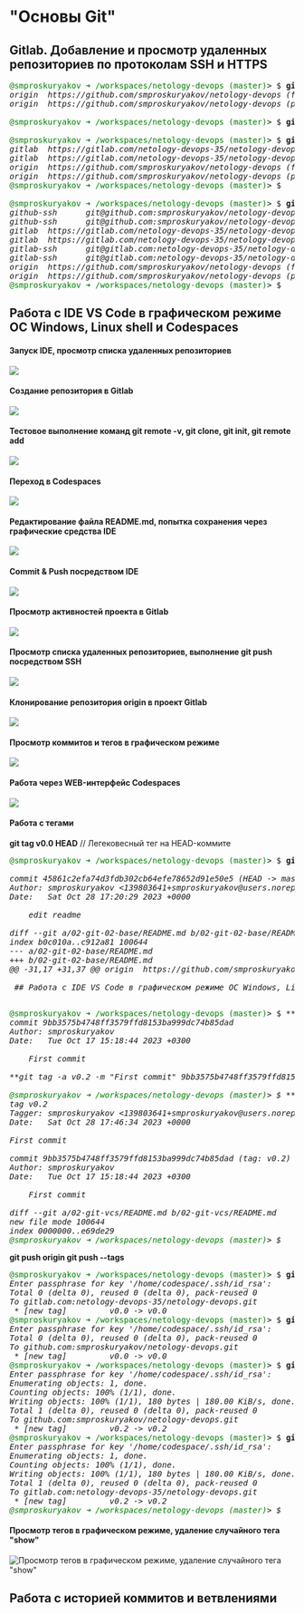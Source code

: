 # "Основы Git"

## Gitlab. Добавление и просмотр удаленных репозиториев по протоколам SSH и HTTPS

<pre>
<span style="color:green;">@smproskuryakov ➜ /workspaces/netology-devops (master)</span>> $ <b>git remote -v</b>
<i>origin  https://github.com/smproskuryakov/netology-devops (fetch)
origin  https://github.com/smproskuryakov/netology-devops (push)</i>

<span style="color:green;">@smproskuryakov ➜ /workspaces/netology-devops (master)</span>> $ <b>git remote add gitlab https://gitlab.com/netology-devops-35/netology-devops.git</b>

<span style="color:green;">@smproskuryakov ➜ /workspaces/netology-devops (master)</span>> $ <b>git remote -v</b>
<i>gitlab  https://gitlab.com/netology-devops-35/netology-devops.git (fetch)
gitlab  https://gitlab.com/netology-devops-35/netology-devops.git (push)
origin  https://github.com/smproskuryakov/netology-devops (fetch)
origin  https://github.com/smproskuryakov/netology-devops (push)</i>
<span style="color:green;">@smproskuryakov ➜ /workspaces/netology-devops (master)</span>> $

<span style="color:green;">@smproskuryakov ➜ /workspaces/netology-devops (master)</span>> $ <b>git remote -v</b>
<i>github-ssh      git@github.com:smproskuryakov/netology-devops.git (fetch)
github-ssh      git@github.com:smproskuryakov/netology-devops.git (push)
gitlab  https://gitlab.com/netology-devops-35/netology-devops.git (fetch)
gitlab  https://gitlab.com/netology-devops-35/netology-devops.git (push)
gitlab-ssh      git@gitlab.com:netology-devops-35/netology-devops.git (fetch)
gitlab-ssh      git@gitlab.com:netology-devops-35/netology-devops.git (push)
origin  https://github.com/smproskuryakov/netology-devops (fetch)
origin  https://github.com/smproskuryakov/netology-devops (push)</i>
<span style="color:green;">@smproskuryakov ➜ /workspaces/netology-devops (master)</span>> $
</pre>


## Работа с IDE VS Code в графическом режиме ОС Windows, Linux shell и Codespaces

#### Запуск IDE, просмотр списка удаленных репозиториев

![](img/vscode-start.png)

#### Создание репозитория в Gitlab

![](img/gitlab-new-repo.png)

#### Тестовое выполнение команд git remote -v, git clone, git init, git remote add

![](img/git-remote-add-gitlab.png)

#### Переход в Codespaces

![](img/open-netologydevops-graphis.png)

#### Редактирование файла README.md, попытка сохранения через графические средства IDE

![](img/index-changes.png)

#### Commit & Push посредством IDE

![](img/commit-push.png)

#### Просмотр активностей проекта в Gitlab

![](img/git-lab-project-overview.png)

#### Просмотр списка удаленных репозиториев, выполнение git push посредством SSH

![](img/git-push-ssh.png)

#### Клонирование репозитория origin в проект Gitlab

![](img/git-remote-add-github-ssh.png)

#### Просмотр коммитов и тегов в графическом режиме

![](img/vs-code-gitlens-commitgraph-tags.png)

#### Работа через WEB-интерфейс Codespaces

![](img/codespaces-web-ide.png)



#### Работа с тегами


<b>git tag v0.0 HEAD</b> // Легековесный тег на HEAD-коммите

<pre>
<span style="color:green;">@smproskuryakov ➜ /workspaces/netology-devops (master)</span>> $ <b>git show v0.0</b>

<i>commit 45861c2efa74d3fdb302cb64efe78652d91e50e5 (HEAD -> master, tag: v0.0, gitlab-ssh/master, github-ssh/master)
Author: smproskuryakov <139803641+smproskuryakov@users.noreply.github.com>
Date:   Sat Oct 28 17:20:29 2023 +0000

    edit readme

diff --git a/02-git-02-base/README.md b/02-git-02-base/README.md
index b0c010a..c912a81 100644
--- a/02-git-02-base/README.md
+++ b/02-git-02-base/README.md
@@ -31,17 +31,37 @@ origin  https://github.com/smproskuryakov/netology-devops (push)

 ## Работа с IDE VS Code в графическом режиме ОС Windows, Linux shell и Codespaces</i>

</pre>

<pre>
<span style="color:green;">@smproskuryakov ➜ /workspaces/netology-devops (master)</span>> $ **git log --grep "First commit"**
<i>commit 9bb3575b4748ff3579ffd8153ba999dc74b85dad
Author: smproskuryakov <smproskuryakov@yandex.ru>
Date:   Tue Oct 17 15:18:44 2023 +0300

    First commit

**git tag -a v0.2 -m "First commit" 9bb3575b4748ff3579ffd8153ba999dc74b85dad**

<span style="color:green;">@smproskuryakov ➜ /workspaces/netology-devops (master)</span>> $ **git show v0.2**
tag v0.2
Tagger: smproskuryakov <139803641+smproskuryakov@users.noreply.github.com>
Date:   Sat Oct 28 17:46:34 2023 +0000

First commit

commit 9bb3575b4748ff3579ffd8153ba999dc74b85dad (tag: v0.2)
Author: smproskuryakov <smproskuryakov@yandex.ru>
Date:   Tue Oct 17 15:18:44 2023 +0300

    First commit

diff --git a/02-git-vcs/README.md b/02-git-vcs/README.md
new file mode 100644
index 0000000..e69de29
<span style="color:green;">@smproskuryakov ➜ /workspaces/netology-devops (master)</span>> $</i>
</pre>


<b>git push origin <tag></b>
<b>git push <remote> --tags</b>

<pre>
<span style="color:green;">@smproskuryakov ➜ /workspaces/netology-devops (master)</span>> $ <b>git push gitlab-ssh v0.0</b>
<i>Enter passphrase for key '/home/codespace/.ssh/id_rsa':
Total 0 (delta 0), reused 0 (delta 0), pack-reused 0
To gitlab.com:netology-devops-35/netology-devops.git
 * [new tag]         v0.0 -> v0.0</i>
<span style="color:green;">@smproskuryakov ➜ /workspaces/netology-devops (master)</span>> $ <b>git push github-ssh v0.0</b>
<i>Enter passphrase for key '/home/codespace/.ssh/id_rsa':
Total 0 (delta 0), reused 0 (delta 0), pack-reused 0
To github.com:smproskuryakov/netology-devops.git
 * [new tag]         v0.0 -> v0.0</i>
<span style="color:green;">@smproskuryakov ➜ /workspaces/netology-devops (master)</span>> $ <b>git push github-ssh --tags</b>
<i>Enter passphrase for key '/home/codespace/.ssh/id_rsa':
Enumerating objects: 1, done.
Counting objects: 100% (1/1), done.
Writing objects: 100% (1/1), 180 bytes | 180.00 KiB/s, done.
Total 1 (delta 0), reused 0 (delta 0), pack-reused 0
To github.com:smproskuryakov/netology-devops.git
 * [new tag]         v0.2 -> v0.2</i>
<span style="color:green;">@smproskuryakov ➜ /workspaces/netology-devops (master)</span>> $ <b>git push gitlab-ssh --tags</b>
<i>Enter passphrase for key '/home/codespace/.ssh/id_rsa':
Enumerating objects: 1, done.
Counting objects: 100% (1/1), done.
Writing objects: 100% (1/1), 180 bytes | 180.00 KiB/s, done.
Total 1 (delta 0), reused 0 (delta 0), pack-reused 0
To gitlab.com:netology-devops-35/netology-devops.git
 * [new tag]         v0.2 -> v0.2
<span style="color:green;">@smproskuryakov ➜ /workspaces/netology-devops (master)</span>> $</i>
</pre>

#### Просмотр тегов в графическом режиме, удаление случайного тега "show"

![Просмотр тегов в графическом режиме, удаление случайного тега "show"](img/tags-graph.png)


## Работа с историей коммитов и ветвлениями

